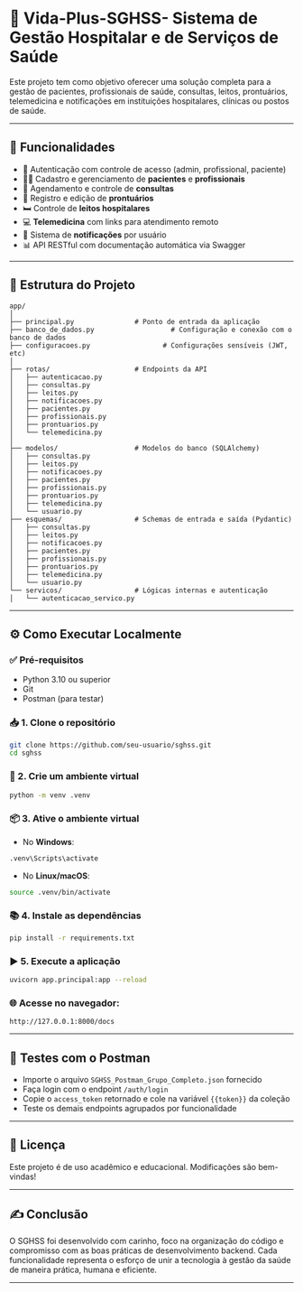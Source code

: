 # 🏥 Vida-Plus-SGHSS- Sistema de Gestão Hospitalar e de Serviços de Saúde
Este projeto tem como objetivo oferecer uma solução completa para a gestão de pacientes, profissionais de saúde, consultas, leitos, prontuários, telemedicina e notificações em instituições hospitalares, clínicas ou postos de saúde.

---

## 🚀 Funcionalidades

- 🔐 Autenticação com controle de acesso (admin, profissional, paciente)
- 👩‍⚕️ Cadastro e gerenciamento de **pacientes** e **profissionais**
- 📅 Agendamento e controle de **consultas**
- 📂 Registro e edição de **prontuários**
- 🛏️ Controle de **leitos hospitalares**
- 💻 **Telemedicina** com links para atendimento remoto
- 🔔 Sistema de **notificações** por usuário
- 📊 API RESTful com documentação automática via Swagger

---

## 📁 Estrutura do Projeto

```
app/
│
├── principal.py               # Ponto de entrada da aplicação
├── banco_de_dados.py                   # Configuração e conexão com o banco de dados
├── configuracoes.py                  # Configurações sensíveis (JWT, etc)
│
├── rotas/                     # Endpoints da API
│   ├── autenticacao.py
│   ├── consultas.py
│   ├── leitos.py
│   ├── notificacoes.py
│   ├── pacientes.py
│   ├── profissionais.py
│   ├── prontuarios.py
│   └── telemedicina.py
│
├── modelos/                   # Modelos do banco (SQLAlchemy)
│   ├── consultas.py
│   ├── leitos.py
│   ├── notificacoes.py
│   ├── pacientes.py
│   ├── profissionais.py
│   ├── prontuarios.py
│   ├── telemedicina.py
│   └── usuario.py
├── esquemas/                  # Schemas de entrada e saída (Pydantic)
│   ├── consultas.py
│   ├── leitos.py
│   ├── notificacoes.py
│   ├── pacientes.py
│   ├── profissionais.py
│   ├── prontuarios.py
│   ├── telemedicina.py
│   └── usuario.py
└── servicos/                  # Lógicas internas e autenticação
│   └── autenticacao_servico.py

```

---

## ⚙️ Como Executar Localmente

### ✅ Pré-requisitos

- Python 3.10 ou superior
- Git
- Postman (para testar)

### 📥 1. Clone o repositório

```bash
git clone https://github.com/seu-usuario/sghss.git
cd sghss
```

### 🧪 2. Crie um ambiente virtual

```bash
python -m venv .venv
```

### 📦 3. Ative o ambiente virtual

- No **Windows**:
```bash
.venv\Scripts\activate
```

- No **Linux/macOS**:
```bash
source .venv/bin/activate
```

### 📚 4. Instale as dependências

```bash
pip install -r requirements.txt
```

### ▶️ 5. Execute a aplicação

```bash
uvicorn app.principal:app --reload
```

### 🌐 Acesse no navegador:

```
http://127.0.0.1:8000/docs
```

---

## 🧪 Testes com o Postman

- Importe o arquivo `SGHSS_Postman_Grupo_Completo.json` fornecido
- Faça login com o endpoint `/auth/login`
- Copie o `access_token` retornado e cole na variável `{{token}}` da coleção
- Teste os demais endpoints agrupados por funcionalidade

---

## 📜 Licença

Este projeto é de uso acadêmico e educacional. Modificações são bem-vindas!

---

## ✍️ Conclusão

O SGHSS foi desenvolvido com carinho, foco na organização do código e compromisso com as boas práticas de desenvolvimento backend. Cada funcionalidade representa o esforço de unir a tecnologia à gestão da saúde de maneira prática, humana e eficiente.

---
